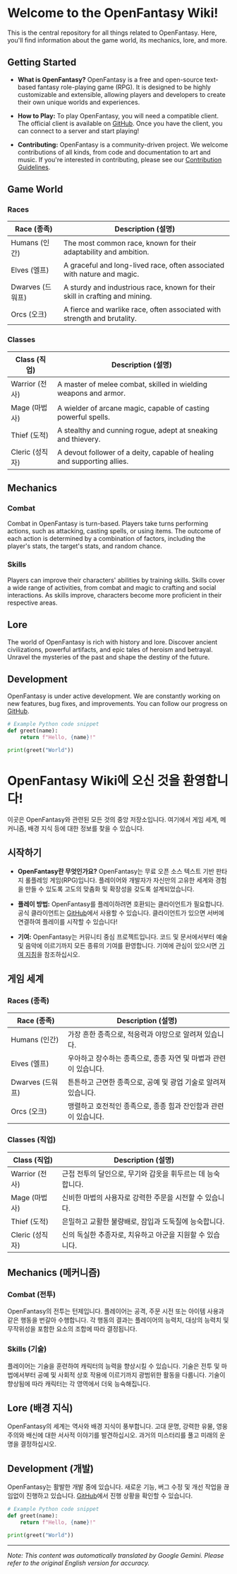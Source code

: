 # Welcome to the OpenFantasy Wiki!

This is the central repository for all things related to OpenFantasy. Here, you'll find information about the game world, its mechanics, lore, and more.

## Getting Started

*   **What is OpenFantasy?** OpenFantasy is a free and open-source text-based fantasy role-playing game (RPG). It is designed to be highly customizable and extensible, allowing players and developers to create their own unique worlds and experiences.

*   **How to Play:** To play OpenFantasy, you will need a compatible client. The official client is available on [GitHub](https://github.com/openfantasy/client). Once you have the client, you can connect to a server and start playing!

*   **Contributing:** OpenFantasy is a community-driven project. We welcome contributions of all kinds, from code and documentation to art and music. If you're interested in contributing, please see our [Contribution Guidelines](https://github.com/openfantasy/contributing).

## Game World

### Races

| Race (종족) | Description (설명)                                                                                               |
| ----------------- | ---------------------------------------------------------------------------------------------------------------- |
| Humans (인간)     | The most common race, known for their adaptability and ambition.                                                    |
| Elves (엘프)       | A graceful and long-lived race, often associated with nature and magic.                                        |
| Dwarves (드워프)   | A sturdy and industrious race, known for their skill in crafting and mining.                                     |
| Orcs (오크)       | A fierce and warlike race, often associated with strength and brutality.                                       |

### Classes

| Class (직업) | Description (설명)                                                                                             |
| ----------------- | -------------------------------------------------------------------------------------------------------------- |
| Warrior (전사)   | A master of melee combat, skilled in wielding weapons and armor.                                             |
| Mage (마법사)     | A wielder of arcane magic, capable of casting powerful spells.                                                  |
| Thief (도적)     | A stealthy and cunning rogue, adept at sneaking and thievery.                                                    |
| Cleric (성직자)   | A devout follower of a deity, capable of healing and supporting allies.                                           |

## Mechanics

### Combat

Combat in OpenFantasy is turn-based. Players take turns performing actions, such as attacking, casting spells, or using items. The outcome of each action is determined by a combination of factors, including the player's stats, the target's stats, and random chance.

### Skills

Players can improve their characters' abilities by training skills. Skills cover a wide range of activities, from combat and magic to crafting and social interactions. As skills improve, characters become more proficient in their respective areas.

## Lore

The world of OpenFantasy is rich with history and lore. Discover ancient civilizations, powerful artifacts, and epic tales of heroism and betrayal. Unravel the mysteries of the past and shape the destiny of the future.

## Development

OpenFantasy is under active development. We are constantly working on new features, bug fixes, and improvements. You can follow our progress on [GitHub](https://github.com/openfantasy/openfantasy).

```python
# Example Python code snippet
def greet(name):
    return f"Hello, {name}!"

print(greet("World"))
```
# OpenFantasy Wiki에 오신 것을 환영합니다!

이곳은 OpenFantasy와 관련된 모든 것의 중앙 저장소입니다. 여기에서 게임 세계, 메커니즘, 배경 지식 등에 대한 정보를 찾을 수 있습니다.

## 시작하기

*   **OpenFantasy란 무엇인가요?** OpenFantasy는 무료 오픈 소스 텍스트 기반 판타지 롤플레잉 게임(RPG)입니다. 플레이어와 개발자가 자신만의 고유한 세계와 경험을 만들 수 있도록 고도의 맞춤화 및 확장성을 갖도록 설계되었습니다.

*   **플레이 방법:** OpenFantasy를 플레이하려면 호환되는 클라이언트가 필요합니다. 공식 클라이언트는 [GitHub](https://github.com/openfantasy/client)에서 사용할 수 있습니다. 클라이언트가 있으면 서버에 연결하여 플레이를 시작할 수 있습니다!

*   **기여:** OpenFantasy는 커뮤니티 중심 프로젝트입니다. 코드 및 문서에서부터 예술 및 음악에 이르기까지 모든 종류의 기여를 환영합니다. 기여에 관심이 있으시면 [기여 지침](https://github.com/openfantasy/contributing)을 참조하십시오.

## 게임 세계

### Races (종족)

| Race (종족) | Description (설명)                                                                                             |
| ----------------- | -------------------------------------------------------------------------------------------------------------- |
| Humans (인간)     | 가장 흔한 종족으로, 적응력과 야망으로 알려져 있습니다.                                                               |
| Elves (엘프)       | 우아하고 장수하는 종족으로, 종종 자연 및 마법과 관련이 있습니다.                                                     |
| Dwarves (드워프)   | 튼튼하고 근면한 종족으로, 공예 및 광업 기술로 알려져 있습니다.                                                          |
| Orcs (오크)       | 맹렬하고 호전적인 종족으로, 종종 힘과 잔인함과 관련이 있습니다.                                                          |

### Classes (직업)

| Class (직업) | Description (설명)                                                                                           |
| ----------------- | ----------------------------------------------------------------------------------------------------------- |
| Warrior (전사)   | 근접 전투의 달인으로, 무기와 갑옷을 휘두르는 데 능숙합니다.                                                              |
| Mage (마법사)     | 신비한 마법의 사용자로 강력한 주문을 시전할 수 있습니다.                                                                |
| Thief (도적)     | 은밀하고 교활한 불량배로, 잠입과 도둑질에 능숙합니다.                                                               |
| Cleric (성직자)   | 신의 독실한 추종자로, 치유하고 아군을 지원할 수 있습니다.                                                             |

## Mechanics (메커니즘)

### Combat (전투)

OpenFantasy의 전투는 턴제입니다. 플레이어는 공격, 주문 시전 또는 아이템 사용과 같은 행동을 번갈아 수행합니다. 각 행동의 결과는 플레이어의 능력치, 대상의 능력치 및 무작위성을 포함한 요소의 조합에 따라 결정됩니다.

### Skills (기술)

플레이어는 기술을 훈련하여 캐릭터의 능력을 향상시킬 수 있습니다. 기술은 전투 및 마법에서부터 공예 및 사회적 상호 작용에 이르기까지 광범위한 활동을 다룹니다. 기술이 향상됨에 따라 캐릭터는 각 영역에서 더욱 능숙해집니다.

## Lore (배경 지식)

OpenFantasy의 세계는 역사와 배경 지식이 풍부합니다. 고대 문명, 강력한 유물, 영웅주의와 배신에 대한 서사적 이야기를 발견하십시오. 과거의 미스터리를 풀고 미래의 운명을 결정하십시오.

## Development (개발)

OpenFantasy는 활발한 개발 중에 있습니다. 새로운 기능, 버그 수정 및 개선 작업을 끊임없이 진행하고 있습니다. [GitHub](https://github.com/openfantasy/openfantasy)에서 진행 상황을 확인할 수 있습니다.

```python
# Example Python code snippet
def greet(name):
    return f"Hello, {name}!"

print(greet("World"))
```


---
_Note: This content was automatically translated by Google Gemini. Please refer to the original English version for accuracy._
